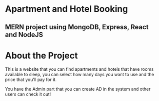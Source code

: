 # Apartment and Hotel Booking

## MERN project using MongoDB, Express, React and NodeJS

# About the Project
This is a website that you can find apartments and hotels that have rooms available to sleep, you can select how many days you want to use and the price that you'll pay for it.

You have the Admin part that you can create AD in the system and other users can check it out!
